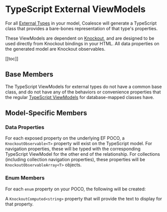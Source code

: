 
# TypeScript External ViewModels

For all [External Types](/modeling/model-types/external-types.md) in your model, Coalesce will generate a TypeScript class that provides a bare-bones representation of that type's properties.

These ViewModels are dependent on [Knockout](http://knockoutjs.com/), and are designed to be used directly from Knockout bindings in your HTML. All data properties on the generated model are Knockout observables.

[[toc]]

## Base Members

The TypeScript ViewModels for external types do not have a common base class, and do not have any of the behaviors or convenience properties that the regular [TypeScript ViewModels](/stacks/ko/client/view-model.md) for database-mapped classes have.


## Model-Specific Members


### Data Properties
<Prop def="
public personId: KnockoutObservable<number | null> = ko.observable(null);
public fullName: KnockoutObservable<string | null> = ko.observable(null);
public gender: KnockoutObservable<number | null> = ko.observable(null);
public companyId: KnockoutObservable<number | null> = ko.observable(null);
public company: KnockoutObservable<ViewModels.Company | null> = ko.observable(null);
public addresses: KnockoutObservableArray<ViewModels.Address> = ko.observableArray([]);
public birthDate: KnockoutObservable<moment.Moment | null> = ko.observable(moment());" lang="ts" />

For each exposed property on the underlying EF POCO, a `KnockoutObservable<T>` property will exist on the TypeScript model. For navigation properties, these will be typed with the corresponding TypeScript ViewModel for the other end of the relationship. For collections (including collection navigation properties), these properties will be `KnockoutObservableArray<T>` objects.


### Enum Members
For each `enum` property on your POCO, the following will be created:

<Prop def="public genderText: KnockoutComputed<string | null>" lang="ts" />

A `KnockoutComputed<string>` property that will provide the text to display for that property.

